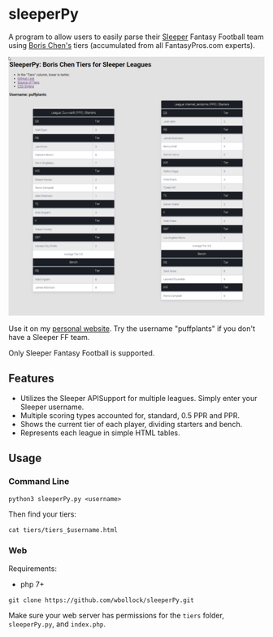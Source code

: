 # sleeperPy

A program to allow users to easily parse their [Sleeper](https://sleeper.app/) Fantasy Football team using [Boris Chen's](http://www.borischen.co/) tiers (accumulated from all FantasyPros.com experts).

![one team](img/web.png)

Use it on my [personal website](https://wboll.dev/sleeperPy/). Try the username "puffplants" if you don't have a Sleeper FF team.

Only Sleeper Fantasy Football is supported.

## Features

* Utilizes the Sleeper APISupport for multiple leagues. Simply enter your Sleeper username.
* Multiple scoring types accounted for, standard, 0.5 PPR and PPR. 
* Shows the current tier of each player, dividing starters and bench.
* Represents each league in simple HTML tables.

## Usage


### Command Line

```
python3 sleeperPy.py <username>
```

Then find your tiers:

```
cat tiers/tiers_$username.html
```

### Web

Requirements:

 * php 7+

```
git clone https://github.com/wbollock/sleeperPy.git
```

Make sure your web server has permissions for the `tiers` folder, `sleeperPy.py`, and `index.php`.
